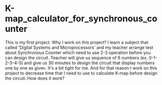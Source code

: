 # K-map_calculator_for_synchronous_counter
This is my first project. Why I work on this project? I learn a subject that called 'Digital Systems and Microprocessors' and my teacher arrange test about Synchronous Counter which need to use 2-3 operation before you can design the circuit. Teacher will give us sequence of 6 numbers (ex. 0-1-2-3-4-5) and give us 30 minutes to design the circuit that display numbers one by one as given. It's a bit tight for me. And for that reason I work on this project to decrease time that I need to use to calculate K-map before design the circuit. How does it work? 
